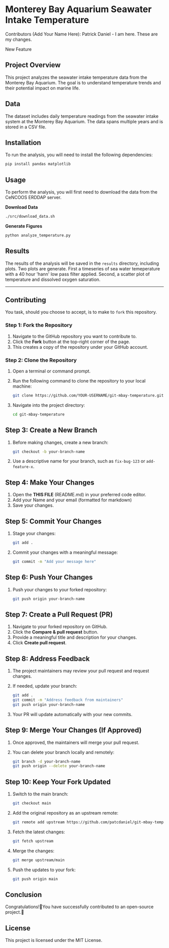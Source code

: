 # Monterey Bay Aquarium Seawater Intake Temperature

Contributors (Add Your Name Here):
Patrick Daniel - I am here. These are my changes.

New Feature


## Project Overview

This project analyzes the seawater intake temperature data from the Monterey Bay Aquarium. The goal is to understand temperature trends and their potential impact on marine life.

## Data

The dataset includes daily temperature readings from the seawater intake system at the Monterey Bay Aquarium. The data spans multiple years and is stored in a CSV file.

## Installation

To run the analysis, you will need to install the following dependencies:

```bash
pip install pandas matplotlib
```

## Usage

To perform the analysis, you will first need to download the data from the CeNCOOS ERDDAP server.

__Download Data__
```bash
./src/download_data.sh
```
__Generate Figures__
```bash
python analyze_temperature.py
```

## Results

The results of the analysis will be saved in the `results` directory, including plots. Two plots are generate. First a timeseries of sea water temeperature with a 40 hour 'hann' low pass filter applied. Second, a scatter plot of temperature and dissolved oxygen saturation.

--- 

## Contributing

You task, should you choose to accept, is to make to `fork` this repository.

### Step 1: Fork the Repository

1. Navigate to the GitHub repository you want to contribute to.
2. Click the **Fork** button at the top-right corner of the page.
3. This creates a copy of the repository under your GitHub account.

### Step 2: Clone the Repository

1. Open a terminal or command prompt.
2. Run the following command to clone the repository to your local machine:

   ```sh
   git clone https://github.com/YOUR-USERNAME/git-mbay-temperature.git
   ```
3. Navigate into the project directory:

   ```sh
   cd git-mbay-temperature
   ```

## Step 3: Create a New Branch

1. Before making changes, create a new branch:

   ```sh
   git checkout -b your-branch-name
   ```

2. Use a descriptive name for your branch, such as `fix-bug-123` or `add-feature-x`.

## Step 4: Make Your Changes

1. Open the __THIS FILE__ (README.md) in your preferred code editor.
2. Add your Name and your email (formatted for markdown)
3. Save your changes.

## Step 5: Commit Your Changes

1. Stage your changes:

   ```sh
   git add .
   ```

2. Commit your changes with a meaningful message:

   ```sh
   git commit -m "Add your message here"
   ```

## Step 6: Push Your Changes

1. Push your changes to your forked repository:

   ```sh
   git push origin your-branch-name
   ```

## Step 7: Create a Pull Request (PR)

1. Navigate to your forked repository on GitHub.
2. Click the **Compare & pull request** button.
3. Provide a meaningful title and description for your changes.
4. Click **Create pull request**.

## Step 8: Address Feedback

1. The project maintainers may review your pull request and request changes.
2. If needed, update your branch:

   ```sh
   git add .
   git commit -m "Address feedback from maintainers"
   git push origin your-branch-name
   ```

3. Your PR will update automatically with your new commits.

## Step 9: Merge Your Changes (If Approved)

1. Once approved, the maintainers will merge your pull request.
2. You can delete your branch locally and remotely:

   ```sh
   git branch -d your-branch-name
   git push origin --delete your-branch-name
   ```

## Step 10: Keep Your Fork Updated

1. Switch to the main branch:

   ```sh
   git checkout main
   ```

2. Add the original repository as an upstream remote:

   ```sh
   git remote add upstream https://github.com/patcdaniel/git-mbay-temperature
   ```

3. Fetch the latest changes:

   ```sh
   git fetch upstream
   ```

4. Merge the changes:

   ```sh
   git merge upstream/main
   ```

5. Push the updates to your fork:

   ```sh
   git push origin main
   ```

## Conclusion

Congratulations!🎉You have successfully contributed to an open-source project.🎉


## License

This project is licensed under the MIT License.